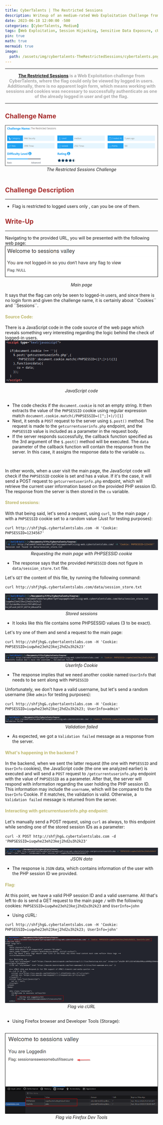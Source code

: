 ```yaml
---
title: CyberTalents | The Restricted Sessions
description: Writeup of an medium-rated Web Exploitation Challenge from CyberTalents
date: 2023-06-18 12:00:00 -500
categories: [CyberTalents, Medium]
tags: [Web Exploitation, Session Hijacking, Sensitive Data Exposure, cURL, Firefox DevTools]
pin: true
math: true
mermaid: true
image:
  path: /assets/img/cybertalents-TheRestrictedSessions/cybertalents.png
---
```


***

<center><strong><font color="DarkGray"><a href="https://cybertalents.com/challenges/web/the-restricted-sessions" target="_blank"><er>The Restricted Sessions</er></a> is a Web Exploitation challenge from CyberTalents, where the flag could only be viewed by logged in users. Additionally, there is no apparent login form, which means working with sessions and cookies was necessary to successfully authenticate as one of the already logged in user and get the flag.</font></strong></center>

***

## **<strong><font color="Brown">Challenge Name</font></strong>**
<img src="https://raw.githubusercontent.com/YounesTasra-R4z3rSw0rd/YounesTasra-R4z3rSw0rd.github.io/main/assets/img/cybertalents-therestrictedsessions/2023-06-21 01_42_16-The Restricted Sessions » CyberTalents — Mozilla Firefox.png" alt="">
<center><i>The Restricted Sessions Challenge</i></center>
<br/>

## **<strong><font color="Brown">Challenge Description</font></strong>**
***
* Flag is restricted to logged users only , can you be one of them.

## **<strong><font color="Brown">Write-Up</font></strong>**
***

Navigating to the provided URL, you will be presented with the following web page:
<br/>
<img src="https://raw.githubusercontent.com/YounesTasra-R4z3rSw0rd/YounesTasra-R4z3rSw0rd.github.io/main/assets/img/cybertalents-therestrictedsessions/2023-06-17 21_55_21-HACKING_MACHINE - VMware Workstation 17 Player (Non-commercial use only).png" alt="">
<center><i>Main page</i></center>
<br/>
It says that the flag can only be seen to logged-in users, and since there is no login form and given the challenge name, it is certainly about ``Cookies`` and ``Sessions``.

#### **<strong><font color="DarkKhaki">Source Code:</font></strong>**
There is a JavaScript code in the code source of the web page which reveals something very interesting regarding the logic behind the check of logged-in users.
<br/>
<img src="https://raw.githubusercontent.com/YounesTasra-R4z3rSw0rd/YounesTasra-R4z3rSw0rd.github.io/main/assets/img/cybertalents-therestrictedsessions/2023-06-17 21_59_34-HACKING_MACHINE - VMware Workstation 17 Player (Non-commercial use only).png" alt="">
<center><i>JavaScript code</i></center>
<br/>

* The code checks if the `document.cookie` is not an empty string. It then extracts the value of the `PHPSESSID` cookie using regular expression match ``document.cookie.match(/PHPSESSID=([^;]+)/)[1]``
* Next, it sends a ``POST`` request to the server using `$.post()` method. The request is made to the `getcurrentuserinfo.php` endpoint, and the `PHPSESSID` value is included as a parameter in the request body.
* If the server responds successfully, the callback function specified as the 3rd argument of the `$.post()` method will be executed. The `data` parameter of the callback function will contain the response from the server. In this case, it assigns the response data to the variable `cu`.

<br/>

In other words, when a user visit the main page, the JavaScript code will check if the `PHPSESSID` cookie is set and has a value. If it's the case, it will send a POST request to `getcurrentuserinfo.php` endpoint, which will retrieve the current user information based on the provided PHP session ID. The response from the server is then stored in the `cu` variable. 

#### **<strong><font color="DarkKhaki">Stored sessions:</font></strong>**
With that being said, let's send a request, using `curl`, to the main page `/` with a ``PHPSESSID`` cookie set to a random value (Just for testing purposes):
```shell
curl http://shfjhg&.cybertalentslabs.com -H 'Cookie: PHPSESSID=1234567'
```
<img src="https://raw.githubusercontent.com/YounesTasra-R4z3rSw0rd/YounesTasra-R4z3rSw0rd.github.io/main/assets/img/cybertalents-therestrictedsessions/2023-06-17 22_14_31-HACKING_MACHINE - VMware Workstation 17 Player (Non-commercial use only).png" alt="">
<center><i>Requesting the main page with PHPSESSID cookie</i></center>

* The response says that the provided `PHPSESSID` does not figure in `data/session_store.txt` file.

Let's ``GET`` the content of this file, by running the following command:
```shell
curl http://shfjhg&.cybertalentslabs.com/data/session_store.txt
```
<img src="https://raw.githubusercontent.com/YounesTasra-R4z3rSw0rd/YounesTasra-R4z3rSw0rd.github.io/main/assets/img/cybertalents-therestrictedsessions/2023-06-17 22_17_42-HACKING_MACHINE - VMware Workstation 17 Player (Non-commercial use only).png" alt="">
<center><i>Stored sessions</i></center>

* It looks like this file contains some PHPSESSID values (3 to be exact).

Let's try one of them and send a request to the main page:
```shell
curl http://shfjhg&.cybertalentslabs.com -H 'Cookie: PHPSESSID=iuqwhe23eh23kej2hd2u3h2k23'
```
<img src="https://raw.githubusercontent.com/YounesTasra-R4z3rSw0rd/YounesTasra-R4z3rSw0rd.github.io/main/assets/img/cybertalents-therestrictedsessions/2023-06-17 22_20_12-HACKING_MACHINE - VMware Workstation 17 Player (Non-commercial use only).png" alt="">
<center><i>UserInfo Cookie</i></center>

* The response implies that we need another cookie named `UserInfo` that needs to be sent along with `PHPSESSID`

Unfortunately, we don't have a valid username, but let's send a random username (like `admin` for testing purposes):
```shell
curl http://shfjhg&.cybertalentslabs.com -H 'Cookie: PHPSESSID=iuqwhe23eh23kej2hd2u3h2k23; UserInfo=admin'
```
<img src="https://raw.githubusercontent.com/YounesTasra-R4z3rSw0rd/YounesTasra-R4z3rSw0rd.github.io/main/assets/img/cybertalents-therestrictedsessions/2023-06-17 22_22_36-HACKING_MACHINE - VMware Workstation 17 Player (Non-commercial use only).png" alt="">
<center><i>Validation failed</i></center>

* As expected, we got a `Validation failed` message as a response from the server.

#### **<strong><font color="DarkKhaki">What's happening in the backend ?</font></strong>**
In the backend, when we sent the latter request (the one with ``PHPSESSID`` and ``UserInfo`` cookies), the JavaScript code (the one we analyzed earlier) is executed and will send a ``POST`` request to `/getcurrentuserinfo.php` endpoint with the value of `PHPSESSID` as a parameter. After that, the server will respond with information regarding the user holding the PHP session ID. 
<br/>
This information may include the ``username``, which will be compared to the `UserInfo` Cookie. If it matches, the validation is valid. Otherwise, a `Validation failed` message is returned from the server.

#### **<strong><font color="DarkKhaki">Interacting with getcurrentuserinfo.php endpoint:</font></strong>**
Let's manually send a POST request, using `curl` as always, to this endpoint while sending one of the stored session IDs as a parameter:
```shell
curl -X POST http://shfjhg&.cybertalentslabs.com -d 'PHPSESSID=iuqwhe23eh23kej2hd2u3h2k23'
```
<img src="https://raw.githubusercontent.com/YounesTasra-R4z3rSw0rd/YounesTasra-R4z3rSw0rd.github.io/main/assets/img/cybertalents-therestrictedsessions/2023-06-17 22_32_34-HACKING_MACHINE - VMware Workstation 17 Player (Non-commercial use only).png" alt="">
<center><i>JSON data</i></center>

* The response is ``JSON`` data, which contains information of the user with the PHP session ID we provided.

#### **<strong><font color="DarkKhaki">Flag:</font></strong>**
At this point, we have a valid PHP session ID and a valid username. All that's left to do is send a GET request to the main page `/` with the following cookies: `PHPSESSID=iuqwhe23eh23kej2hd2u3h2k23` and `UserInfo=john`

* Using cURL:
```shell
curl http://shfjhg&.cybertalentslabs.com -H 'Cookie: PHPSESSID=iuqwhe23eh23kej2hd2u3h2k23; UserInfo=john'
```
<img src="https://raw.githubusercontent.com/YounesTasra-R4z3rSw0rd/YounesTasra-R4z3rSw0rd.github.io/main/assets/img/cybertalents-therestrictedsessions/2023-06-17 22_37_17-HACKING_MACHINE - VMware Workstation 17 Player (Non-commercial use only).png" alt="">
<center><i>Flag via cURL</i></center>
<br/>

* Using Firefox browser and Developer Tools (Storage):
<br/>
<img src="https://raw.githubusercontent.com/YounesTasra-R4z3rSw0rd/YounesTasra-R4z3rSw0rd.github.io/main/assets/img/cybertalents-therestrictedsessions/2023-06-17 22_38_25-HACKING_MACHINE - VMware Workstation 17 Player (Non-commercial use only).png" alt="">
<center><i>Flag via Firefox Dev Tools</i></center>
<br/>